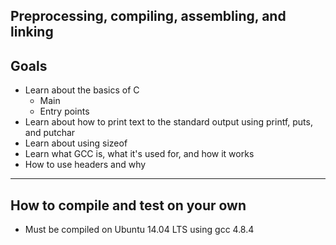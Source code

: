 Preprocessing, compiling, assembling, and linking
---
## Goals
* Learn about the basics of C
  * Main
  * Entry points
* Learn about how to print text to the standard output using printf, puts, and putchar
* Learn about using sizeof
* Learn what GCC is, what it's used for, and how it works
* How to use headers and why

---
## How to compile and test on your own
* Must be compiled on Ubuntu 14.04 LTS using gcc 4.8.4
